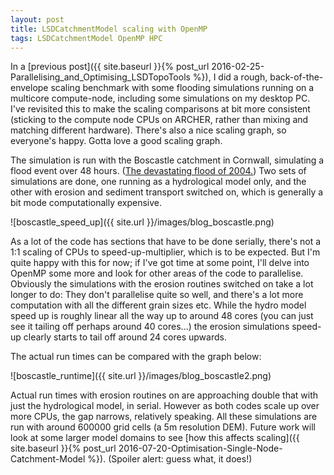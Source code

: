 ```yaml
---
layout: post
title: LSDCatchmentModel scaling with OpenMP
tags: LSDCatchmentModel OpenMP HPC
---
```


In a [previous post]({{ site.baseurl }}{% post_url 2016-02-25-Parallelising_and_Optimising_LSDTopoTools %}), I did a rough, back-of-the-envelope scaling benchmark with some flooding simulations running on a multicore compute-node, including some simulations on my desktop PC. I've revisited this to make the scaling comparisons at bit more consistent (sticking to the compute node CPUs on ARCHER, rather than mixing and matching different hardware). There's also a nice scaling graph, so everyone's happy. Gotta love a good scaling graph.

The simulation is run with the Boscastle catchment in Cornwall, simulating a flood event over 48 hours. ([The devastating flood of 2004.](http://www.metoffice.gov.uk/learning/learn-about-the-weather/weather-phenomena/case-studies/boscastle)) Two sets of simulations are done, one running as a hydrological model only, and the other with erosion and sediment transport switched on, which is generally a bit mode computationally expensive.

![boscastle_speed_up]({{ site.url }}/images/blog_boscastle.png)

As a lot of the code has sections that have to be done serially, there's not a 1:1 scaling of CPUs to speed-up-multiplier, which is to be expected. But I'm quite happy with this for now; if I've got time at some point, I'll delve into OpenMP some more and look for other areas of the code to parallelise. Obviously the simulations with the erosion routines switched on take a lot longer to do: They don't parallelise quite so well, and there's a lot more computation with all the different grain sizes etc. While the hydro model speed up is roughly linear all the way up to around 48 cores (you can just see it tailing off perhaps around 40 cores...) the erosion simulations speed-up clearly starts to tail off around 24 cores upwards.

The actual run times can be compared with the graph below:

![boscastle_runtime]({{ site.url }}/images/blog_boscastle2.png)

Actual run times with erosion routines on are approaching double that with just the hydrological model, in serial. However as both codes scale up over more CPUs, the gap narrows, relatively speaking. All these simulations are run with around 600000 grid cells (a 5m resolution DEM). Future work will look at some larger model domains to see [how this affects scaling]({{ site.baseurl }}{% post_url 2016-07-20-Optimisation-Single-Node-Catchment-Model %}). (Spoiler alert: guess what, it does!)

